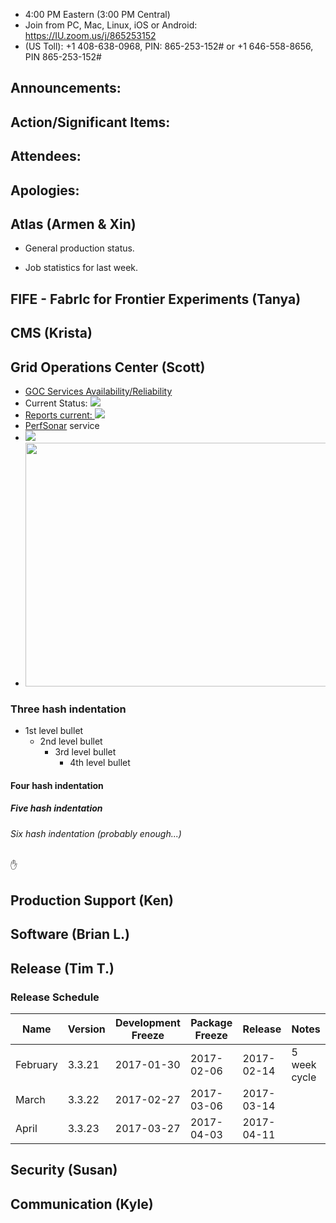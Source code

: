   * 4:00 PM Eastern (3:00 PM Central)
   * Join from PC, Mac, Linux, iOS or Android: https://IU.zoom.us/j/865253152
   * (US Toll): +1 408-638-0968, PIN: 865-253-152# or +1 646-558-8656, PIN 865-253-152#

## Announcements: 

## Action/Significant Items: 

## Attendees: 

## Apologies:

## Atlas (Armen & Xin)  

   * General production status. 
      
   * Job statistics for last week.     


## FIFE - FabrIc for Frontier Experiments (Tanya)

## CMS (Krista)

## Grid Operations Center (Scott)
   * [GOC Services Availability/Reliability](http://tinyurl.com/pre26vw)
   * Current Status: [<img src="http://monitor.grid.iu.edu/availability/production_status.png">](http://monitor.grid.iu.edu/availability/production.html)
   * <a href="http://reports.grid.iu.edu/reports/">Reports current: <img src="http://steige.grid.iu.edu/steige/status_reports.png"></a>
   * [PerfSonar](http://maddash.aglt2.org/maddash-webui/index.cgi?dashboard=OSG%20Grid%20Operations%20Center%20Test%20Mesh%20Config) service
   * <img src="http://gratiaweb1.grid.iu.edu/gratiastatic/today/osg_wall_hours.png"/>
   * <img src="http://osg-flock.grid.iu.edu/monitoring/condor/condor_7day.png" width='630' height='390'  /><br>

### Three hash indentation
   * 1st level bullet
      * 2nd level bullet
         * 3rd level bullet
            * 4th level bullet
     
#### Four hash indentation

##### Five hash indentation

###### Six hash indentation (probably enough...)
:raised_hand:

## Production Support (Ken)

## Software (Brian L.)


## Release (Tim T.)
### Release Schedule
Name | Version | Development Freeze	| Package Freeze	| Release	| Notes
--------- | ---------- | ------ | ------ | -------- | ---------
February	| 3.3.21	| 2017-01-30	| 2017-02-06	| 2017-02-14	| 5 week cycle
March	| 3.3.22	| 2017-02-27	| 2017-03-06	| 2017-03-14	 
April	| 3.3.23	| 2017-03-27	| 2017-04-03	| 2017-04-11	 

## Security (Susan)

## Communication (Kyle)
